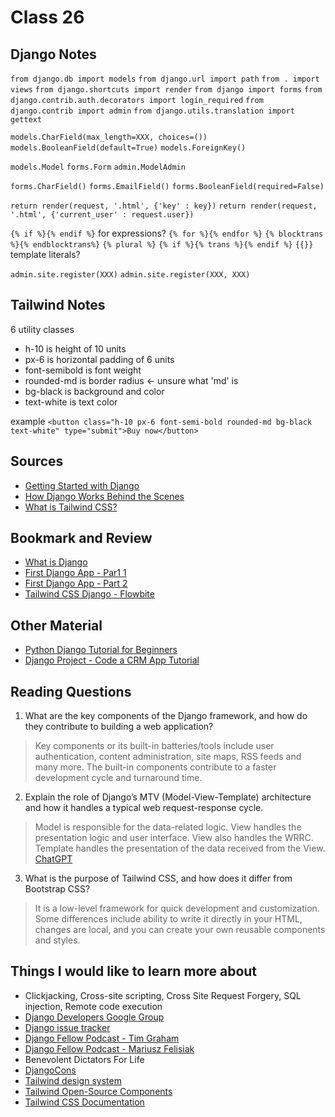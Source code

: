 # Class 26

## Django Notes
`from django.db import models`
`from django.url import path`
`from . import views`
`from django.shortcuts import render`
`from django import forms`
`from django.contrib.auth.decorators import login_required`
`from django.contrib import admin`
`from django.utils.translation import gettext`

`models.CharField(max_length=XXX, choices=())`
`models.BooleanField(default=True)`
`models.ForeignKey()`

`models.Model`
`forms.Form`
`admin.ModelAdmin`

`forms.CharField()`
`forms.EmailField()`
`forms.BooleanField(required=False)`

`return render(request, '.html', {'key' : key})`
`return render(request, '.html', {'current_user' : request.user})`

`{% if %}{% endif %}` for expressions?
`{% for %}{% endfor %}`
`{% blocktrans %}{% endblocktrans%}`
`{% plural %}`
`{% if %}{% trans %}{% endif %}` 
`{{}}` template literals?

`admin.site.register(XXX)`
`admin.site.register(XXX, XXX)`

## Tailwind Notes
6 utility classes 
- h-10 is height of 10 units
- px-6 is horizontal padding of 6 units
- font-semibold is font weight
- rounded-md is border radius <- unsure what 'md' is
- bg-black is background and color
- text-white is text color

example `<button class="h-10 px-6 font-semi-bold rounded-md bg-black text-white" type="submit">Buy now</button>`

## Sources
- [Getting Started with Django](https://www.djangoproject.com/start/)
- [How Django Works Behind the Scenes](https://wsvincent.com/how-django-works-behind-the-scenes/)
- [What is Tailwind CSS?](https://blog.hubspot.com/website/what-is-tailwind-css)

## Bookmark and Review
- [What is Django](https://developer.mozilla.org/en-US/docs/Learn/Server-side/Django/Introduction)
- [First Django App - Par1 1](https://docs.djangoproject.com/en/4.1/intro/tutorial01/)
- [First Django App - Part 2](https://docs.djangoproject.com/en/4.1/intro/tutorial02/)
- [Tailwind CSS Django - Flowbite](https://flowbite.com/docs/getting-started/django/)

## Other Material
- [Python Django Tutorial for Beginners](https://www.youtube.com/watch?v=rHux0gMZ3Eg&t=812s)
- [Django Project - Code a CRM App Tutorial](https://www.youtube.com/watch?v=t10QcFx7d5k&t=11s)

## Reading Questions

1. What are the key components of the Django framework, and how do they contribute to building a web application?
> Key components or its built-in batteries/tools include user authentication, content administration, site maps, RSS feeds and many more. The built-in components contribute to a faster development cycle and turnaround time. 
2. Explain the role of Django’s MTV (Model-View-Template) architecture and how it handles a typical web request-response cycle.
> Model is responsible for the data-related logic. View handles the presentation logic and user interface. View also handles the WRRC. Template handles the presentation of the data received from the View. [ChatGPT](https://chat.openai.com/c/27245498-384e-424b-8dcd-92259949105b)
3. What is the purpose of Tailwind CSS, and how does it differ from Bootstrap CSS?
> It is a low-level framework for quick development and customization. Some differences include ability to write it directly in your HTML, changes are local, and you can create your own reusable components and styles.

## Things I would like to learn more about
- Clickjacking, Cross-site scripting, Cross Site Request Forgery, SQL injection, Remote code execution
- [Django Developers Google Group](https://groups.google.com/g/django-developers)
- [Django issue tracker](https://code.djangoproject.com/query)
- [Django Fellow Podcast - Tim Graham](https://djangochat.com/episodes/django-fellow-tim-graham)
- [Django Fellow Podcast - Mariusz Felisiak](https://djangochat.com/episodes/django-fellow-mariusz-felisiak)
- Benevolent Dictators For Life
- [DjangoCons](https://2019.djangocon.us/)
- [Tailwind design system](https://blog.hubspot.com/website/design-system?hubs_content=blog.hubspot.com%2Fwebsite%2Fwhat-is-tailwind-css&hubs_content-cta=design%20system)
- [Tailwind Open-Source Components](https://tailwindcomponents.com/)
- [Tailwind CSS Documentation](https://tailwindcss.com/docs/customizing-colors)